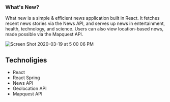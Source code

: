 ### What's New?

What new is a simple & efficient news application built in React. It fetches recent news stories via the News API, and serves up news in entertainment, health, technology, and science. Users can also view location-based news, made possible via the Mapquest API. 

![Screen Shot 2020-03-19 at 5 00 06 PM](https://user-images.githubusercontent.com/54119863/77122577-970ed800-6a03-11ea-8f3c-83d9f2405624.png)

## Technoligies

- React
- React Spring
- News API
- Geolocation API
- Mapquest API
